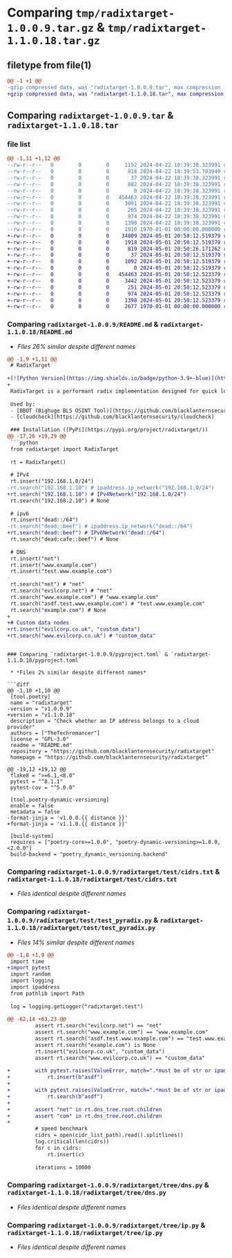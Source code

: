 # Comparing `tmp/radixtarget-1.0.0.9.tar.gz` & `tmp/radixtarget-1.1.0.18.tar.gz`

## filetype from file(1)

```diff
@@ -1 +1 @@
-gzip compressed data, was "radixtarget-1.0.0.9.tar", max compression
+gzip compressed data, was "radixtarget-1.1.0.18.tar", max compression
```

## Comparing `radixtarget-1.0.0.9.tar` & `radixtarget-1.1.0.18.tar`

### file list

```diff
@@ -1,11 +1,12 @@
--rw-r--r--   0        0        0     1152 2024-04-22 18:39:38.323991 radixtarget-1.0.0.9/README.md
--rw-r--r--   0        0        0      818 2024-04-22 18:39:53.703949 radixtarget-1.0.0.9/pyproject.toml
--rw-r--r--   0        0        0       37 2024-04-22 18:39:38.323991 radixtarget-1.0.0.9/radixtarget/__init__.py
--rw-r--r--   0        0        0      882 2024-04-22 18:39:38.323991 radixtarget-1.0.0.9/radixtarget/radixtarget.py
--rw-r--r--   0        0        0        0 2024-04-22 18:39:38.323991 radixtarget-1.0.0.9/radixtarget/test/__init__.py
--rw-r--r--   0        0        0   454463 2024-04-22 18:39:38.323991 radixtarget-1.0.0.9/radixtarget/test/cidrs.txt
--rw-r--r--   0        0        0     3091 2024-04-22 18:39:38.323991 radixtarget-1.0.0.9/radixtarget/test/test_pyradix.py
--rw-r--r--   0        0        0      205 2024-04-22 18:39:38.323991 radixtarget-1.0.0.9/radixtarget/tree/base.py
--rw-r--r--   0        0        0      974 2024-04-22 18:39:38.323991 radixtarget-1.0.0.9/radixtarget/tree/dns.py
--rw-r--r--   0        0        0     1398 2024-04-22 18:39:38.323991 radixtarget-1.0.0.9/radixtarget/tree/ip.py
--rw-r--r--   0        0        0     1910 1970-01-01 00:00:00.000000 radixtarget-1.0.0.9/PKG-INFO
+-rw-r--r--   0        0        0    34809 2024-05-01 20:50:12.519379 radixtarget-1.1.0.18/LICENSE
+-rw-r--r--   0        0        0     1918 2024-05-01 20:50:12.519379 radixtarget-1.1.0.18/README.md
+-rw-r--r--   0        0        0      819 2024-05-01 20:50:26.171262 radixtarget-1.1.0.18/pyproject.toml
+-rw-r--r--   0        0        0       37 2024-05-01 20:50:12.519379 radixtarget-1.1.0.18/radixtarget/__init__.py
+-rw-r--r--   0        0        0     1092 2024-05-01 20:50:12.519379 radixtarget-1.1.0.18/radixtarget/radixtarget.py
+-rw-r--r--   0        0        0        0 2024-05-01 20:50:12.519379 radixtarget-1.1.0.18/radixtarget/test/__init__.py
+-rw-r--r--   0        0        0   454463 2024-05-01 20:50:12.523379 radixtarget-1.1.0.18/radixtarget/test/cidrs.txt
+-rw-r--r--   0        0        0     3442 2024-05-01 20:50:12.523379 radixtarget-1.1.0.18/radixtarget/test/test_pyradix.py
+-rw-r--r--   0        0        0      251 2024-05-01 20:50:12.523379 radixtarget-1.1.0.18/radixtarget/tree/base.py
+-rw-r--r--   0        0        0      974 2024-05-01 20:50:12.523379 radixtarget-1.1.0.18/radixtarget/tree/dns.py
+-rw-r--r--   0        0        0     1398 2024-05-01 20:50:12.523379 radixtarget-1.1.0.18/radixtarget/tree/ip.py
+-rw-r--r--   0        0        0     2677 1970-01-01 00:00:00.000000 radixtarget-1.1.0.18/PKG-INFO
```

### Comparing `radixtarget-1.0.0.9/README.md` & `radixtarget-1.1.0.18/README.md`

 * *Files 26% similar despite different names*

```diff
@@ -1,9 +1,11 @@
 # RadixTarget
 
+[![Python Version](https://img.shields.io/badge/python-3.9+-blue)](https://www.python.org) [![License](https://img.shields.io/badge/license-GPLv3-blue.svg)](https://github.com/blacklanternsecurity/radixtarget/blob/master/LICENSE) [![Black](https://img.shields.io/badge/code%20style-black-000000.svg)](https://github.com/psf/black) [![tests](https://github.com/blacklanternsecurity/radixtarget/actions/workflows/tests.yml/badge.svg)](https://github.com/blacklanternsecurity/radixtarget/actions/workflows/tests.yml) [![Codecov](https://codecov.io/gh/blacklanternsecurity/radixtarget/graph/badge.svg?token=7IPWMYMTGZ)](https://codecov.io/gh/blacklanternsecurity/radixtarget)
+
 RadixTarget is a performant radix implementation designed for quick lookups of IP addresses/networks and DNS hostnames. Written in pure python and capable of roughly 100,000 lookups per second regardless of the size of the database.
 
 Used by:
 - [BBOT (Bighuge BLS OSINT Tool)](https://github.com/blacklanternsecurity/bbot)
 - [cloudcheck](https://github.com/blacklanternsecurity/cloudcheck)
 
 ### Installation ([PyPi](https://pypi.org/project/radixtarget/))
@@ -17,26 +19,29 @@
 ```python
 from radixtarget import RadixTarget
 
 rt = RadixTarget()
 
 # IPv4
 rt.insert("192.168.1.0/24")
-rt.search("192.168.1.10") # ipaddress.ip_network("192.168.1.0/24")
+rt.search("192.168.1.10") # IPv4Network("192.168.1.0/24")
 rt.search("192.168.2.10") # None
 
 # ipv6
 rt.insert("dead::/64")
-rt.search("dead::beef") # ipaddress.ip_network("dead::/64")
+rt.search("dead::beef") # IPv6Network("dead::/64")
 rt.search("dead:cafe::beef") # None
 
 # DNS
 rt.insert("net")
 rt.insert("www.example.com")
 rt.insert("test.www.example.com")
-
 rt.search("net") # "net"
 rt.search("evilcorp.net") # "net"
 rt.search("www.example.com") # "www.example.com"
 rt.search("asdf.test.www.example.com") # "test.www.example.com"
 rt.search("example.com") # None
+
+# Custom data nodes
+rt.insert("evilcorp.co.uk", "custom_data")
+rt.search("www.evilcorp.co.uk") # "custom_data"
 ```
```

### Comparing `radixtarget-1.0.0.9/pyproject.toml` & `radixtarget-1.1.0.18/pyproject.toml`

 * *Files 2% similar despite different names*

```diff
@@ -1,10 +1,10 @@
 [tool.poetry]
 name = "radixtarget"
-version = "v1.0.0.9"
+version = "v1.1.0.18"
 description = "Check whether an IP address belongs to a cloud provider"
 authors = ["TheTechromancer"]
 license = "GPL-3.0"
 readme = "README.md"
 repository = "https://github.com/blacklanternsecurity/radixtarget"
 homepage = "https://github.com/blacklanternsecurity/radixtarget"
 
@@ -19,12 +19,12 @@
 flake8 = ">=6.1,<8.0"
 pytest = "^8.1.1"
 pytest-cov = "^5.0.0"
 
 [tool.poetry-dynamic-versioning]
 enable = false
 metadata = false
-format-jinja = 'v1.0.0.{{ distance }}'
+format-jinja = 'v1.1.0.{{ distance }}'
 
 [build-system]
 requires = ["poetry-core>=1.0.0", "poetry-dynamic-versioning>=1.0.0,<2.0.0"]
 build-backend = "poetry_dynamic_versioning.backend"
```

### Comparing `radixtarget-1.0.0.9/radixtarget/test/cidrs.txt` & `radixtarget-1.1.0.18/radixtarget/test/cidrs.txt`

 * *Files identical despite different names*

### Comparing `radixtarget-1.0.0.9/radixtarget/test/test_pyradix.py` & `radixtarget-1.1.0.18/radixtarget/test/test_pyradix.py`

 * *Files 14% similar despite different names*

```diff
@@ -1,8 +1,9 @@
 import time
+import pytest
 import random
 import logging
 import ipaddress
 from pathlib import Path
 
 log = logging.getLogger("radixtarget.test")
 
@@ -62,14 +63,23 @@
         assert rt.search("evilcorp.net") == "net"
         assert rt.search("www.example.com") == "www.example.com"
         assert rt.search("asdf.test.www.example.com") == "test.www.example.com"
         assert rt.search("example.com") is None
         rt.insert("evilcorp.co.uk", "custom_data")
         assert rt.search("www.evilcorp.co.uk") == "custom_data"
 
+        with pytest.raises(ValueError, match=".*must be of str or ipaddress type.*"):
+            rt.insert(b"asdf")
+
+        with pytest.raises(ValueError, match=".*must be of str or ipaddress type.*"):
+            rt.search(b"asdf")
+
+        assert "net" in rt.dns_tree.root.children
+        assert "com" in rt.dns_tree.root.children
+
         # speed benchmark
         cidrs = open(cidr_list_path).read().splitlines()
         log.critical(len(cidrs))
         for c in cidrs:
             rt.insert(c)
 
         iterations = 10000
```

### Comparing `radixtarget-1.0.0.9/radixtarget/tree/dns.py` & `radixtarget-1.1.0.18/radixtarget/tree/dns.py`

 * *Files identical despite different names*

### Comparing `radixtarget-1.0.0.9/radixtarget/tree/ip.py` & `radixtarget-1.1.0.18/radixtarget/tree/ip.py`

 * *Files identical despite different names*

